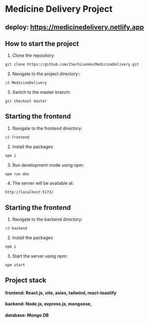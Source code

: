 # Medicine Delivery Project

## deploy: https://medicinedelivery.netlify.app

## How to start the project

1.  Clone the repository:

```bash
git clone https://github.com/ISerhiienko/MedicineDelivery.git
```

2. Navigate to the project directory::

```bash
cd MedicineDelivery
```

3. Switch to the master branch:

```bash
git checkout master
```

## Starting the frontend

1. Navigate to the frontend directory:

```bash
cd frontend
```

2. Install the packages
```bash
npm i
```

3. Run development mode using npm:

```bash
npm run dev
```

4. The server will be available at:

```bash
http://localhost:5173/
```

## Starting the frontend

1. Navigate to the backend directory:

```bash
cd backend
```

2. Install the packages
```bash
npm i
```

3. Start the server using npm:

```bash
npm start
```

## Project stack

#### frontend: React.js, vite, axios, tailwind, react-toastify

#### backend: Node.js, express.js, mongoose,

#### database: Mongo DB
